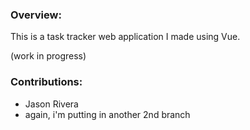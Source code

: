 ### Overview:

This is a task tracker web application I made using Vue.

(work in progress)

### Contributions:

- Jason Rivera
- again, i'm putting in another 2nd branch
